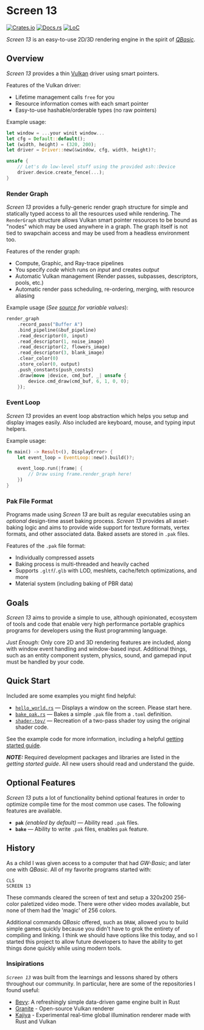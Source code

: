 # Screen 13

[![Crates.io](https://img.shields.io/crates/v/screen-13.svg)](https://crates.io/crates/screen-13)
[![Docs.rs](https://docs.rs/screen-13/badge.svg)](https://docs.rs/screen-13)
[![LoC](https://tokei.rs/b1/github/attackgoat/screen-13?category=code)](https://github.com/attackgoat/screen-13)

_Screen 13_ is an easy-to-use 2D/3D rendering engine in the spirit of
_[QBasic](https://en.wikipedia.org/wiki/QBasic)_.

## Overview

_Screen 13_ provides a thin [Vulkan](https://www.vulkan.org/) driver using smart pointers.

Features of the Vulkan driver:

 - Lifetime management calls `free` for you
 - Resource information comes with each smart pointer
 - Easy-to-use hashable/orderable types (no raw pointers)

Example usage:

```rust
let window = ...your winit window...
let cfg = Default::default();
let (width, height) = (320, 200);
let driver = Driver::new(&window, cfg, width, height)?;

unsafe {
    // Let's do low-level stuff using the provided ash::Device
    driver.device.create_fence(...);
}
```

### Render Graph

_Screen 13_ provides a fully-generic render graph structure for simple and statically
typed access to all the resources used while rendering. The `RenderGraph` structure allows Vulkan
smart pointer resources to be bound as "nodes" which may be used anywhere in a graph. The graph
itself is not tied to swapchain access and may be used from a headless environment too.

Features of the render graph:

 - Compute, Graphic, and Ray-trace pipelines
 - You specify _code_ which runs on _input_ and creates _output_
 - Automatic Vulkan management (Render passes, subpasses, descriptors, pools, etc.)
 - Automatic render pass scheduling, re-ordering, merging, with resource aliasing

Example usage (_See [source](examples/shader-toy/src/main.rs) for variable values_):

```rust
render_graph
    .record_pass("Buffer A")
    .bind_pipeline(&buf_pipeline)
    .read_descriptor(0, input)
    .read_descriptor(1, noise_image)
    .read_descriptor(2, flowers_image)
    .read_descriptor(3, blank_image)
    .clear_color(0)
    .store_color(0, output)
    .push_constants(push_consts)
    .draw(move |device, cmd_buf, _| unsafe {
        device.cmd_draw(cmd_buf, 6, 1, 0, 0);
    });
```

### Event Loop

_Screen 13_ provides an event loop abstraction which helps you setup and display images easily. Also
included are keyboard, mouse, and typing input helpers.

Example usage:

```rust
fn main() -> Result<(), DisplayError> {
    let event_loop = EventLoop::new().build()?;

    event_loop.run(|frame| {
        // Draw using frame.render_graph here!
    })
}
```

### Pak File Format

Programs made using _Screen 13_ are built as regular executables using an _optional_ design-time
asset baking process. _Screen 13_ provides all asset-baking logic and aims to provide wide support
for texture formats, vertex formats, and other associated data. Baked assets are stored in `.pak`
files.

Features of the `.pak` file format:

- Individually compressed assets
- Baking process is multi-threaded and heavily cached
- Supports `.gltf`/`.glb` with LOD, meshlets, cache/fetch optimizations, and more
- Material system (including baking of PBR data)

## Goals

_Screen 13_ aims to provide a simple to use, although opinionated, ecosystem of tools and code that
enable very high performance portable graphics programs for developers using the Rust programming
language.

_Just Enough:_ Only core 2D and 3D rendering features are included, along with window event handling
and window-based input. Additional things, such as an entity component system, physics, sound, and
gamepad input must be handled by your code.

## Quick Start

Included are some examples you might find helpful:

- [`hello_world.rs`](examples/hello_world.rs) — Displays a window on the screen. Please start here.
- [`bake_pak.rs`](examples/bake_pak.rs) — Bakes a simple `.pak` file from a `.toml` definition.
- [`shader-toy/`](examples/shader-toy) — Recreation of a two-pass shader toy using the original
  shader code.

See the example code for more information, including a helpful
[getting started guide](examples/README.md).

**_NOTE:_** Required development packages and libraries are listed in the _getting started guide_.
All new users should read and understand the guide.

## Optional Features

_Screen 13_ puts a lot of functionality behind optional features in order to optimize compile time
for the most common use cases. The following features are available.

- **`pak`** *(enabled by default)* — Ability read `.pak` files.
- **`bake`** — Ability to write `.pak` files, enables `pak` feature.

## History

As a child I was given access to a computer that had _GW-Basic_; and later one with _QBasic_. All of
my favorite programs started with:

```basic
CLS
SCREEN 13
```

These commands cleared the screen of text and setup a 320x200 256-color paletized video mode. There
were other video modes available, but none of them had the 'magic' of 256 colors.

Additional commands _QBasic_ offered, such as `DRAW`, allowed you to build simple games quickly
because you didn't have to grok the entirety of compiling and linking. I think we should have
options like this today, and so I started this project to allow future developers to have the
ability to get things done quickly while using modern tools.

### Insipirations

_`Screen 13`_ was built from the learnings and lessons shared by others throughout our community. In
particular, here are some of the repositories I found useful:

 - [Bevy](https://bevyengine.org/): A refreshingly simple data-driven game engine built in Rust
 - [Granite](https://github.com/Themaister/Granite) - Open-source Vulkan renderer
 - [Kajiya](https://github.com/EmbarkStudios/kajiya) - Experimental real-time global illumination
   renderer made with Rust and Vulkan
